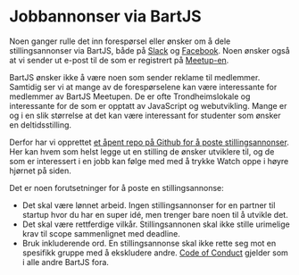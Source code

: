 # Jobbannonser via BartJS

Noen ganger rulle det inn forespørsel eller ønsker om å dele stillingsannonser via BartJS, både på [Slack](https://slack.bartjs.io) og [Facebook](https://www.facebook.com/bartjs.io). Noen ønsker også at vi sender ut e-post til de som er registrert på [Meetup-en](https://www.meetup.com/bartjs/).

BartJS ønsker ikke å være noen som sender reklame til medlemmer. Samtidig ser vi at mange av de forespørselene kan være interessante for medlemmer av BartJS Meetupen. De er ofte Trondheimslokale og interessante for de som er opptatt av JavaScript og webutvikling. Mange er og i en slik størrelse at det kan være interessant for studenter som ønsker en deltidsstilling.

Derfor har vi opprettet [et åpent repo på Github for å poste stillingsannonser](https://github.com/BartJS/jobs/issues). Her kan hvem som helst legge ut en stilling de ønsker utviklere til, og de som er interessert i en jobb kan følge med med å trykke Watch oppe i høyre hjørnet på siden.

Det er noen forutsetninger for å poste en stillingsannonse:

- Det skal være lønnet arbeid. Ingen stillingsannonser for en partner til startup hvor du har en super idé, men trenger bare noen til å utvikle det.
- Det skal være rettferdige vilkår. Stillingsannonen skal ikke stille urimelige krav til scope sammenlignet med deadline.
- Bruk inkluderende ord. En stillingsannonse skal ikke rette seg mot en spesifikk gruppe med å ekskludere andre. [Code of Conduct](https://github.com/BartJS/organisering/blob/master/CodeOfConduct.md) gjelder som i alle andre BartJS fora.
